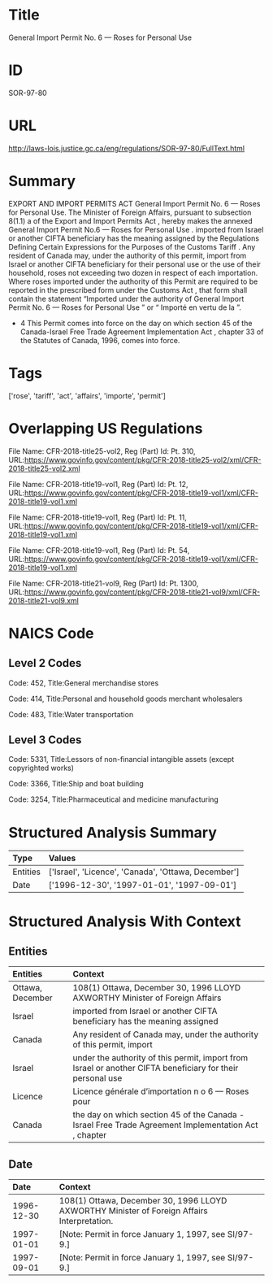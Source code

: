 # Title
General Import Permit No. 6 — Roses for Personal Use


# ID
SOR-97-80

# URL
http://laws-lois.justice.gc.ca/eng/regulations/SOR-97-80/FullText.html


# Summary
EXPORT AND IMPORT PERMITS ACT General Import Permit No. 6 — Roses for Personal Use. The Minister of Foreign Affairs, pursuant to subsection 8(1.1) a  of the  Export and Import Permits Act , hereby makes the annexed  General Import Permit No.6 — Roses for Personal Use .
imported from Israel or another CIFTA beneficiary  has the meaning assigned by the  Regulations Defining Certain Expressions for the Purposes of the Customs Tariff .
Any resident of Canada may, under the authority of this permit, import from Israel or another CIFTA beneficiary for their personal use or the use of their household, roses not exceeding two dozen in respect of each importation.
Where roses imported under the authority of this Permit are required to be reported in the prescribed form under the  Customs Act , that form shall contain the statement “Imported under the authority of  General Import Permit No. 6 — Roses for Personal Use ” or “ Importé en vertu de la  ”.
* 4 This Permit comes into force on the day on which section 45 of the  Canada-Israel Free Trade Agreement Implementation Act , chapter 33 of the Statutes of Canada, 1996, comes into force.


# Tags
['rose', 'tariff', 'act', 'affairs', 'importe', 'permit']


# Overlapping US Regulations
File Name: CFR-2018-title25-vol2, Reg (Part) Id: Pt. 310, URL:https://www.govinfo.gov/content/pkg/CFR-2018-title25-vol2/xml/CFR-2018-title25-vol2.xml

File Name: CFR-2018-title19-vol1, Reg (Part) Id: Pt. 12, URL:https://www.govinfo.gov/content/pkg/CFR-2018-title19-vol1/xml/CFR-2018-title19-vol1.xml

File Name: CFR-2018-title19-vol1, Reg (Part) Id: Pt. 11, URL:https://www.govinfo.gov/content/pkg/CFR-2018-title19-vol1/xml/CFR-2018-title19-vol1.xml

File Name: CFR-2018-title19-vol1, Reg (Part) Id: Pt. 54, URL:https://www.govinfo.gov/content/pkg/CFR-2018-title19-vol1/xml/CFR-2018-title19-vol1.xml

File Name: CFR-2018-title21-vol9, Reg (Part) Id: Pt. 1300, URL:https://www.govinfo.gov/content/pkg/CFR-2018-title21-vol9/xml/CFR-2018-title21-vol9.xml




# NAICS Code
## Level 2 Codes
Code: 452, Title:General merchandise stores

Code: 414, Title:Personal and household goods merchant wholesalers

Code: 483, Title:Water transportation




## Level 3 Codes
Code: 5331, Title:Lessors of non-financial intangible assets (except copyrighted works)

Code: 3366, Title:Ship and boat building

Code: 3254, Title:Pharmaceutical and medicine manufacturing







# Structured Analysis Summary
| Type     | Values                                              |
|:---------|:----------------------------------------------------|
| Entities | ['Israel', 'Licence', 'Canada', 'Ottawa, December'] |
| Date     | ['1996-12-30', '1997-01-01', '1997-09-01']          |


# Structured Analysis With Context
 


## Entities
| Entities         | Context                                                                                                    |
|:-----------------|:-----------------------------------------------------------------------------------------------------------|
| Ottawa, December | 108(1)  Ottawa, December 30, 1996 LLOYD AXWORTHY Minister of Foreign Affairs                               |
| Israel           | imported from  Israel or another CIFTA beneficiary has the meaning assigned                                |
| Canada           | Any resident of  Canada may, under the authority of this permit, import                                    |
| Israel           | under the authority of this permit, import from Israel or another CIFTA beneficiary for their personal use |
| Licence          | Licence générale d’importation n o 6 — Roses pour                                                          |
| Canada           | the day on which section 45 of the Canada -Israel Free Trade Agreement Implementation Act , chapter        |


## Date
| Date       | Context                                                                                     |
|:-----------|:--------------------------------------------------------------------------------------------|
| 1996-12-30 | 108(1) Ottawa, December 30, 1996 LLOYD AXWORTHY Minister of Foreign Affairs Interpretation. |
| 1997-01-01 | [Note: Permit in force January 1, 1997,  see  SI/97-9.]                                     |
| 1997-09-01 | [Note: Permit in force January 1, 1997,  see  SI/97-9.]                                     |


